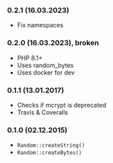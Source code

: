 ### 0.2.1 (16.03.2023)

* Fix namespaces

### 0.2.0 (16.03.2023), broken

* PHP 8.1+
* Uses random_bytes
* Uses docker for dev

### 0.1.1 (13.01.2017)

* Checks if mcrypt is deprecated
* Travis & Coveralls

### 0.1.0 (02.12.2015)

* `Random::createString()`
* `Random::createBytes()`
